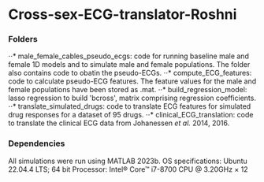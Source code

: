 # Cross-sex-ECG-translator-Roshni

### Folders
⋅⋅* male_female_cables_pseudo_ecgs: code for running baseline male and female 1D models and to simulate male and female populations. The folder also contains code to obatin the pseudo-ECGs.
⋅⋅* compute_ECG_features: code to calculate pseudo-ECG features. The feature values for the male and female populations have been stored as .mat.
⋅⋅* build_regression_model: lasso regression to build 'bcross', matrix comprising regression coefficients.
⋅⋅* translate_simulated_drugs: code to translate ECG features for simulated drug responses for a dataset of 95 drugs.
⋅⋅* clinical_ECG_translation: code to translate the clinical ECG data from Johanessen *et al.* 2014, 2016.

### Dependencies
All simulations were run using MATLAB 2023b.
OS specifications: Ubuntu 22.04.4 LTS; 64 bit
Processor: Intel® Core™ i7-8700 CPU @ 3.20GHz × 12
